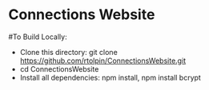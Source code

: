 # Connections Website

#To Build Locally:
- Clone this directory: git clone https://github.com/rtolpin/ConnectionsWebsite.git
- cd ConnectionsWebsite
- Install all dependencies: npm install, npm install bcrypt

